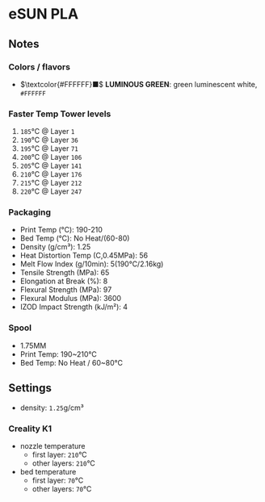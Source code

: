 # eSUN PLA

## Notes

### Colors / flavors

- $\textcolor{#FFFFFF}■$ **LUMINOUS GREEN**: green luminescent white, `#FFFFFF`

### Faster Temp Tower levels

1. `185`°C @ Layer `1`
2. `190`°C @ Layer `36`
3. `195`°C @ Layer `71`
4. `200`°C @ Layer `106`
5. `205`°C @ Layer `141`
6. `210`°C @ Layer `176`
7. `215`°C @ Layer `212`
8. `220`°C @ Layer `247`

### Packaging

- Print Temp (°C): 190-210
- Bed Temp (°C): No Heat/(60-80)
- Density (g/cm³): 1.25
- Heat Distortion Temp (C,0.45MPa): 56
- Melt Flow Index (g/10min): 5(190°C/2.16kg)
- Tensile Strength (MPa): 65
- Elongation at Break (%): 8
- Flexural Strength (MPa): 97
- Flexural Modulus (MPa): 3600
- IZOD Impact Strength (kJ/m²): 4

### Spool

- 1.75MM
- Print Temp: 190~210°C
- Bed Temp: No Heat / 60~80°C

## Settings

- density: `1.25`g/cm³

### Creality K1

- nozzle temperature
    - first layer: `210`°C
    - other layers: `210`°C
- bed temperature
    - first layer: `70`°C
    - other layers: `70`°C
